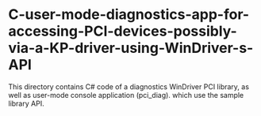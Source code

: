 # C-user-mode-diagnostics-app-for-accessing-PCI-devices-possibly-via-a-KP-driver-using-WinDriver-s-API
This directory contains C# code of a diagnostics WinDriver PCI library, as well as user-mode console application (pci_diag). which use the sample library API. 
